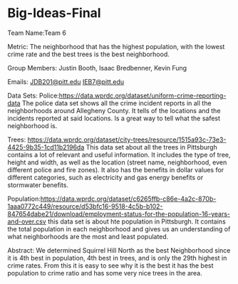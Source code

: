 # Big-Ideas-Final

Team Name:Team 6

Metric: The neighborhood that has the highest population, with the lowest crime rate and the best trees is the best neighborhood.

Group Members:
Justin Booth, 
Isaac Bredbenner,
Kevin Fung

Emails:
JDB201@pitt.edu
IEB7@pitt.edu


Data Sets:
Police:https://data.wprdc.org/dataset/uniform-crime-reporting-data
The police data set shows all the crime incident reports in all the neighborhoods around Allegheny County. It tells of the locations and the incidents reported at said locations. Is a great way to tell what the safest neighborhood is.

Trees: https://data.wprdc.org/dataset/city-trees/resource/1515a93c-73e3-4425-9b35-1cd11b2196da
This data set about all the trees in Pittsburgh contains a lot of relevant and useful information. It includes the type of tree, height and width, as well as the location (street name, neighborhood, even different police and fire zones). It also has the benefits in dollar values for different categories, such as electricity and gas energy benefits or stormwater benefits.

Population:https://data.wprdc.org/dataset/c6265ffb-c86e-4a2c-870b-1aaa0772c449/resource/d53bfc16-9518-4c5b-b102-847654dabe21/download/employment-status-for-the-population-16-years-and-over.csv
this data set is about hte population in Pittsburgh. It contains the total population in each neighborhood and gives us an understanding of what neighborhoods are the most and least populated.  


Abstract: We determined Squirrel Hill North as the best Neighborhood since it is 4th best in population, 4th best in trees, and is only the 29th highest in crime rates. From this it is easy to see why it is the best it has the best population to crime ratio and has some very nice trees in the area.
